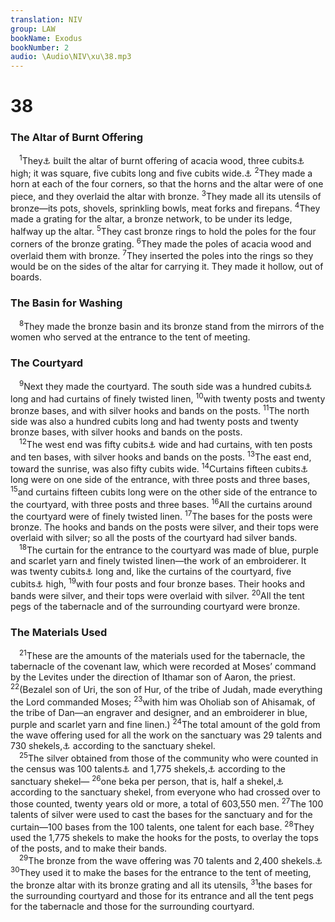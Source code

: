 ```yaml
---
translation: NIV
group: LAW
bookName: Exodus 
bookNumber: 2
audio: \Audio\NIV\xu\38.mp3
---
```


<div class="title"><h1>38</h1><h3>The Altar of Burnt Offering </h3></div>
<span class="verse xu_38_1"> <sup>1</sup>They<a data-toggle="tooltip" data-placement="bottom" title="Or He ; also in verses 2-9">⚓</a> built the altar of burnt offering of acacia wood, three cubits<a data-toggle="tooltip" data-placement="bottom" title="That is, about 4 1/2 feet or about 1.4 meters">⚓</a> high; it was square, five cubits long and five cubits wide.<a data-toggle="tooltip" data-placement="bottom" title="That is, about 7 1/2 feet or about 2.3 meters long and wide">⚓</a></span>
<span class="verse xu_38_2"><sup>2</sup>They made a horn at each of the four corners, so that the horns and the altar were of one piece, and they overlaid the altar with bronze. </span>
<span class="verse xu_38_3"><sup>3</sup>They made all its utensils of bronze—its pots, shovels, sprinkling bowls, meat forks and firepans. </span>
<span class="verse xu_38_4"><sup>4</sup>They made a grating for the altar, a bronze network, to be under its ledge, halfway up the altar. </span>
<span class="verse xu_38_5"><sup>5</sup>They cast bronze rings to hold the poles for the four corners of the bronze grating. </span>
<span class="verse xu_38_6"><sup>6</sup>They made the poles of acacia wood and overlaid them with bronze. </span>
<span class="verse xu_38_7"><sup>7</sup>They inserted the poles into the rings so they would be on the sides of the altar for carrying it. They made it hollow, out of boards. <br/></span>
<div class="title"><h3>The Basin for Washing </h3></div>
<span class="verse xu_38_8"> <sup>8</sup>They made the bronze basin and its bronze stand from the mirrors of the women who served at the entrance to the tent of meeting. <br/></span>
<div class="title"><h3>The Courtyard </h3></div>
<span class="verse xu_38_9"> <sup>9</sup>Next they made the courtyard. The south side was a hundred cubits<a data-toggle="tooltip" data-placement="bottom" title="That is, about 150 feet or about 45 meters">⚓</a> long and had curtains of finely twisted linen, </span>
<span class="verse xu_38_10"><sup>10</sup>with twenty posts and twenty bronze bases, and with silver hooks and bands on the posts. </span>
<span class="verse xu_38_11"><sup>11</sup>The north side was also a hundred cubits long and had twenty posts and twenty bronze bases, with silver hooks and bands on the posts. <br/></span>
<span class="verse xu_38_12"> <sup>12</sup>The west end was fifty cubits<a data-toggle="tooltip" data-placement="bottom" title="That is, about 75 feet or about 23 meters">⚓</a> wide and had curtains, with ten posts and ten bases, with silver hooks and bands on the posts. </span>
<span class="verse xu_38_13"><sup>13</sup>The east end, toward the sunrise, was also fifty cubits wide. </span>
<span class="verse xu_38_14"><sup>14</sup>Curtains fifteen cubits<a data-toggle="tooltip" data-placement="bottom" title="That is, about 22 feet or about 6.8 meters">⚓</a> long were on one side of the entrance, with three posts and three bases, </span>
<span class="verse xu_38_15"><sup>15</sup>and curtains fifteen cubits long were on the other side of the entrance to the courtyard, with three posts and three bases. </span>
<span class="verse xu_38_16"><sup>16</sup>All the curtains around the courtyard were of finely twisted linen. </span>
<span class="verse xu_38_17"><sup>17</sup>The bases for the posts were bronze. The hooks and bands on the posts were silver, and their tops were overlaid with silver; so all the posts of the courtyard had silver bands. <br/></span>
<span class="verse xu_38_18"> <sup>18</sup>The curtain for the entrance to the courtyard was made of blue, purple and scarlet yarn and finely twisted linen—the work of an embroiderer. It was twenty cubits<a data-toggle="tooltip" data-placement="bottom" title="That is, about 30 feet or about 9 meters">⚓</a> long and, like the curtains of the courtyard, five cubits<a data-toggle="tooltip" data-placement="bottom" title="That is, about 7 1/2 feet or about 2.3 meters">⚓</a> high, </span>
<span class="verse xu_38_19"><sup>19</sup>with four posts and four bronze bases. Their hooks and bands were silver, and their tops were overlaid with silver. </span>
<span class="verse xu_38_20"><sup>20</sup>All the tent pegs of the tabernacle and of the surrounding courtyard were bronze. <br/></span>
<div class="title"><h3>The Materials Used </h3></div>
<span class="verse xu_38_21"> <sup>21</sup>These are the amounts of the materials used for the tabernacle, the tabernacle of the covenant law, which were recorded at Moses’ command by the Levites under the direction of Ithamar son of Aaron, the priest. </span>
<span class="verse xu_38_22"><sup>22</sup>(Bezalel son of Uri, the son of Hur, of the tribe of Judah, made everything the Lord commanded Moses; </span>
<span class="verse xu_38_23"><sup>23</sup>with him was Oholiab son of Ahisamak, of the tribe of Dan—an engraver and designer, and an embroiderer in blue, purple and scarlet yarn and fine linen.) </span>
<span class="verse xu_38_24"><sup>24</sup>The total amount of the gold from the wave offering used for all the work on the sanctuary was 29 talents and 730 shekels,<a data-toggle="tooltip" data-placement="bottom" title="The weight of the gold was a little over a ton or about 1 metric ton.">⚓</a> according to the sanctuary shekel. <br/></span>
<span class="verse xu_38_25"> <sup>25</sup>The silver obtained from those of the community who were counted in the census was 100 talents<a data-toggle="tooltip" data-placement="bottom" title="That is, about 3 3/4 tons or about 3.4 metric tons; also in verse 27">⚓</a> and 1,775 shekels,<a data-toggle="tooltip" data-placement="bottom" title="That is, about 44 pounds or about 20 kilograms; also in verse 28">⚓</a> according to the sanctuary shekel— </span>
<span class="verse xu_38_26"><sup>26</sup>one beka per person, that is, half a shekel,<a data-toggle="tooltip" data-placement="bottom" title="That is, about 1/5 ounce or about 5.7 grams">⚓</a> according to the sanctuary shekel, from everyone who had crossed over to those counted, twenty years old or more, a total of 603,550 men. </span>
<span class="verse xu_38_27"><sup>27</sup>The 100 talents of silver were used to cast the bases for the sanctuary and for the curtain—100 bases from the 100 talents, one talent for each base. </span>
<span class="verse xu_38_28"><sup>28</sup>They used the 1,775 shekels to make the hooks for the posts, to overlay the tops of the posts, and to make their bands. <br/></span>
<span class="verse xu_38_29"> <sup>29</sup>The bronze from the wave offering was 70 talents and 2,400 shekels.<a data-toggle="tooltip" data-placement="bottom" title="The weight of the bronze was about 2 1/2 tons or about 2.4 metric tons.">⚓</a></span>
<span class="verse xu_38_30"><sup>30</sup>They used it to make the bases for the entrance to the tent of meeting, the bronze altar with its bronze grating and all its utensils, </span>
<span class="verse xu_38_31"><sup>31</sup>the bases for the surrounding courtyard and those for its entrance and all the tent pegs for the tabernacle and those for the surrounding courtyard. <br/></span>
